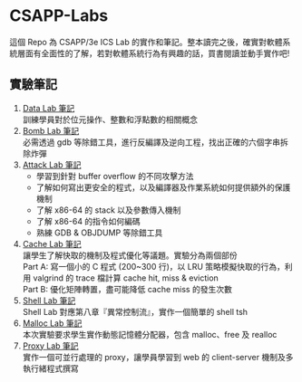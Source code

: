 # CSAPP-Labs
這個 Repo 為 CSAPP/3e ICS Lab 的實作和筆記。整本讀完之後，確實對軟體系統層面有全面性的了解，若對軟體系統行為有興趣的話，買書閱讀並動手實作吧!

## 實驗筆記
1. [Data Lab 筆記](https://hackmd.io/@Chang-Chia-Chi/Sk9_ygs6_)   
    訓練學員對於位元操作、整數和浮點數的相關概念
2. [Bomb Lab 筆記](https://hackmd.io/@Chang-Chia-Chi/HJt0Tvr1K)   
    必需透過 gdb 等除錯工具，進行反編譯及逆向工程，找出正確的六個字串拆除炸彈
3. [Attack Lab 筆記](https://hackmd.io/@Chang-Chia-Chi/H1Z8o7QlK)   
    - 學習到針對 buffer overflow 的不同攻擊方法
    - 了解如何寫出更安全的程式，以及編譯器及作業系統如何提供額外的保護機制
    - 了解 x86-64 的 stack 以及參數傳入機制
    - 了解 x86-64 的指令如何編碼
    - 熟練 GDB & OBJDUMP 等除錯工具
4. [Cache Lab 筆記](https://hackmd.io/@Chang-Chia-Chi/rkRCq_vbY)    
  讓學生了解快取的機制及程式優化等議題。實驗分為兩個部份   
  Part A: 寫一個小的 C 程式 (200~300 行)，以 LRU 策略模擬快取的行為，利用 valgrind 的 trace 檔計算 cache hit, miss & eviction   
  Part B: 優化矩陣轉置，盡可能降低 cache miss 的發生次數
5. [Shell Lab 筆記](https://hackmd.io/@Chang-Chia-Chi/SydD27RzY)    
  Shell Lab 對應第八章『異常控制流』，實作一個簡單的 shell tsh
6. [Malloc Lab 筆記](https://hackmd.io/@Chang-Chia-Chi/r13xrF0Vt)    
    本次實驗要求學生實作動態記憶體分配器，包含 malloc、free 及 realloc
7. [Proxy Lab 筆記](https://hackmd.io/@Chang-Chia-Chi/H1E3L6oOt)   
    實作一個可並行處理的 proxy，讓學員學習到 web 的 client-server 機制及多執行緒程式撰寫   
